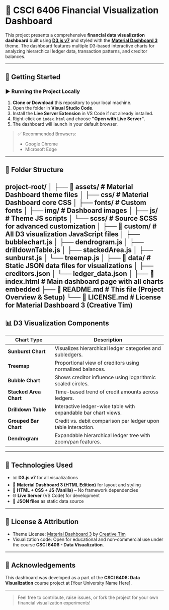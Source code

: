 # 💼 CSCI 6406 Financial Visualization Dashboard

This project presents a comprehensive **financial data visualization dashboard** built using [**D3.js v7**](https://d3js.org/) and styled with the [**Material Dashboard 3**](https://www.creative-tim.com/product/material-dashboard) theme. The dashboard features multiple D3-based interactive charts for analyzing hierarchical ledger data, transaction patterns, and creditor balances.

---

## 🚀 Getting Started

### ▶️ Running the Project Locally

1. **Clone or Download** this repository to your local machine.
2. Open the folder in **Visual Studio Code**.
3. Install the **Live Server Extension** in VS Code if not already installed.
4. Right-click on `index.html` and choose **"Open with Live Server"**.
5. The dashboard will launch in your default browser.

> ✅ Recommended Browsers:  
> - Google Chrome  
> - Microsoft Edge  

---

## 📁 Folder Structure

project-root/ │ ├── 📂 assets/ # Material Dashboard theme files │ ├── css/ # Material Dashboard core CSS │ ├── fonts/ # Custom fonts │ ├── img/ # Dashboard images │ ├── js/ # Theme JS scripts │ └── scss/ # Source SCSS for advanced customization │ ├── 📂 custom/ # All D3 visualization JavaScript files │ ├── bubblechart.js │ ├── dendrogram.js │ ├── drilldownTable.js │ ├── stackedArea.js │ ├── sunburst.js │ └── treemap.js │ ├── 📂 data/ # Static JSON data files for visualizations │ ├── creditors.json │ └── ledger_data.json │ ├── 📄 index.html # Main dashboard page with all charts embedded ├── 📄 README.md # This file (Project Overview & Setup) └── 📄 LICENSE.md # License for Material Dashboard 3 (Creative Tim)
---

## 📊 D3 Visualization Components

| Chart Type         | Description |
|--------------------|-------------|
| **Sunburst Chart** | Visualizes hierarchical ledger categories and subledgers. |
| **Treemap**        | Proportional view of creditors using normalized balances. |
| **Bubble Chart**   | Shows creditor influence using logarithmic scaled circles. |
| **Stacked Area Chart** | Time-based trend of credit amounts across ledgers. |
| **Drilldown Table**| Interactive ledger-wise table with expandable bar chart views. |
| **Grouped Bar Chart** | Credit vs. debit comparison per ledger upon table interaction. |
| **Dendrogram**     | Expandable hierarchical ledger tree with zoom/pan features. |

---

## 🧩 Technologies Used

- 📊 **D3.js v7** for all visualizations  
- 🧱 **Material Dashboard 3 (HTML Edition)** for layout and styling  
- 🧭 **HTML + CSS + JS (Vanilla)** – No framework dependencies  
- 🌐 **Live Server** (VS Code) for development  
- 📁 **JSON files** as static data source

---

## 📜 License & Attribution

- Theme License: [Material Dashboard 3](https://www.creative-tim.com/product/material-dashboard) by [Creative Tim](https://www.creative-tim.com/)
- Visualization code: Open for educational and non-commercial use under the course **CSCI 6406 - Data Visualization**.

---

## 🙌 Acknowledgements

This dashboard was developed as a part of the **CSCI 6406: Data Visualization** course project at [Your University Name Here].

---

> Feel free to contribute, raise issues, or fork the project for your own financial visualization experiments!

